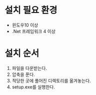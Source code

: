 # 설치 필요 환경
* 윈도우10 이상
* .Net 프레임워크 4 이상 

# 설치 순서
1. 파일을 다운받는다.
1. 압축을 푼다.
1. 적당한 곳에 풀어진 디렉토리를 옮겨놓는다.
1. setup.exe를 실행한다.
